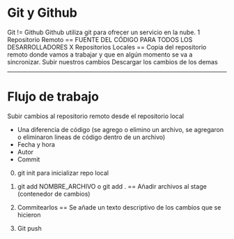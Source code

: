 # Git y Github
Git != Github
Github utiliza git para ofrecer un servicio en la nube. 
1 Repositorio Remoto == FUENTE DEL CÓDIGO PARA TODOS LOS DESARROLLADORES
X Repositorios Locales == Copia del repositorio remoto donde vamos a trabajar y que en algún momento se va a sincronizar.
Subir nuestros cambios
Descargar los cambios de los demas


---

# Flujo de trabajo
Subir cambios al repositorio remoto desde el repositorio local

- Una diferencia de código (se agrego o elimino un archivo, se agregaron o eliminaron lineas de código dentro de un archivo)
- Fecha y hora
- Autor
- Commit

0) git init para inicializar repo local

1) git add NOMBRE_ARCHIVO o git add . == Añadir archivos al stage (contenedor de cambios)



2) Commitearlos == Se añade un texto descriptivo de los cambios que se hicieron

3) Git push
